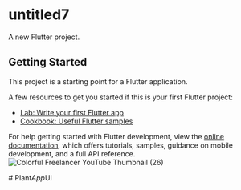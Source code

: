 # untitled7

A new Flutter project.

## Getting Started

This project is a starting point for a Flutter application.

A few resources to get you started if this is your first Flutter project:

- [Lab: Write your first Flutter app](https://docs.flutter.dev/get-started/codelab)
- [Cookbook: Useful Flutter samples](https://docs.flutter.dev/cookbook)

For help getting started with Flutter development, view the
[online documentation](https://docs.flutter.dev/), which offers tutorials,
samples, guidance on mobile development, and a full API reference.
![Colorful Freelancer YouTube Thumbnail (26)](https://github.com/user-attachments/assets/6dc0bce1-39b2-48f0-a587-de715d3b68ed)

#   P l a n t _ A p p _ U I 
 
